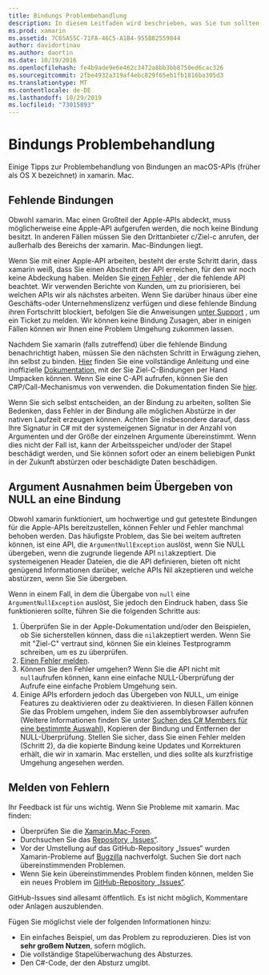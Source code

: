 ```yaml
---
title: Bindungs Problembehandlung
description: In diesem Leitfaden wird beschrieben, was Sie tun sollten, wenn Sie Schwierigkeiten beim Binden einer Ziel-C-Bibliothek haben. Insbesondere werden fehlende Bindungen, Argument Ausnahmen bei der Übergabe von NULL an eine Bindung und das Melden von Fehlern erläutert.
ms.prod: xamarin
ms.assetid: 7C65A55C-71FA-46C5-A1B4-955B82559844
author: davidortinau
ms.author: daortin
ms.date: 10/19/2016
ms.openlocfilehash: fe4b9ade9e6e462c3472a8bb3bb8750ed6cac326
ms.sourcegitcommit: 2fbe4932a319af4ebc829f65eb1fb1816ba305d3
ms.translationtype: MT
ms.contentlocale: de-DE
ms.lasthandoff: 10/29/2019
ms.locfileid: "73015893"
---
```

# <a name="binding-troubleshooting"></a>Bindungs Problembehandlung

Einige Tipps zur Problembehandlung von Bindungen an macOS-APIs (früher als OS X bezeichnet) in xamarin. Mac.

## <a name="missing-bindings"></a>Fehlende Bindungen

Obwohl xamarin. Mac einen Großteil der Apple-APIs abdeckt, muss möglicherweise eine Apple-API aufgerufen werden, die noch keine Bindung besitzt. In anderen Fällen müssen Sie den Drittanbieter c/Ziel-c anrufen, der außerhalb des Bereichs der xamarin. Mac-Bindungen liegt.

Wenn Sie mit einer Apple-API arbeiten, besteht der erste Schritt darin, dass xamarin weiß, dass Sie einen Abschnitt der API erreichen, für den wir noch keine Abdeckung haben. Melden Sie [einen Fehler](#reporting-bugs) , der die fehlende API beachtet. Wir verwenden Berichte von Kunden, um zu priorisieren, bei welchen APIs wir als nächstes arbeiten. Wenn Sie darüber hinaus über eine Geschäfts-oder Unternehmenslizenz verfügen und diese fehlende Bindung ihren Fortschritt blockiert, befolgen Sie die Anweisungen [unter Support](https://visualstudio.microsoft.com/vs/support/) , um ein Ticket zu melden. Wir können keine Bindung Zusagen, aber in einigen Fällen können wir Ihnen eine Problem Umgehung zukommen lassen.

Nachdem Sie xamarin (falls zutreffend) über die fehlende Bindung benachrichtigt haben, müssen Sie den nächsten Schritt in Erwägung ziehen, ihn selbst zu binden. [Hier](~/cross-platform/macios/binding/overview.md) finden Sie eine vollständige Anleitung und eine inoffizielle [Dokumentation,](https://brendanzagaeski.appspot.com/xamarin/0002.html) mit der Sie Ziel-C-Bindungen per Hand Umpacken können. Wenn Sie eine C-API aufrufen, können Sie den C#P/Call-Mechanismus von verwenden. die Dokumentation finden Sie [hier](https://www.mono-project.com/docs/advanced/pinvoke/).

Wenn Sie sich selbst entscheiden, an der Bindung zu arbeiten, sollten Sie Bedenken, dass Fehler in der Bindung alle möglichen Abstürze in der nativen Laufzeit erzeugen können. Achten Sie insbesondere darauf, dass Ihre Signatur in C# mit der systemeigenen Signatur in der Anzahl von Argumenten und der Größe der einzelnen Argumente übereinstimmt. Wenn dies nicht der Fall ist, kann der Arbeitsspeicher und/oder der Stapel beschädigt werden, und Sie können sofort oder an einem beliebigen Punkt in der Zukunft abstürzen oder beschädigte Daten beschädigen.

## <a name="argument-exceptions-when-passing-null-to-a-binding"></a>Argument Ausnahmen beim Übergeben von NULL an eine Bindung

Obwohl xamarin funktioniert, um hochwertige und gut getestete Bindungen für die Apple-APIs bereitzustellen, können Fehler und Fehler manchmal behoben werden. Das häufigste Problem, das Sie bei weitem auftreten können, ist eine API, die `ArgumentNullException` auslöst, wenn Sie NULL übergeben, wenn die zugrunde liegende API `nil`akzeptiert. Die systemeigenen Header Dateien, die die API definieren, bieten oft nicht genügend Informationen darüber, welche APIs Nil akzeptieren und welche abstürzen, wenn Sie Sie übergeben.

Wenn in einem Fall, in dem die Übergabe von `null` eine `ArgumentNullException` auslöst, Sie jedoch den Eindruck haben, dass Sie funktionieren sollte, führen Sie die folgenden Schritte aus:

1. Überprüfen Sie in der Apple-Dokumentation und/oder den Beispielen, ob Sie sicherstellen können, dass die `nil`akzeptiert werden. Wenn Sie mit "Ziel-C" vertraut sind, können Sie ein kleines Testprogramm schreiben, um es zu überprüfen.
2. [Einen Fehler melden](#reporting-bugs).
3. Können Sie den Fehler umgehen? Wenn Sie die API nicht mit `null`aufrufen können, kann eine einfache NULL-Überprüfung der Aufrufe eine einfache Problem Umgehung sein.
4. Einige APIs erfordern jedoch das Übergeben von NULL, um einige Features zu deaktivieren oder zu deaktivieren. In diesen Fällen können Sie das Problem umgehen, indem Sie den assemblybrowser aufrufen (Weitere Informationen finden Sie unter [Suchen des C# Members für eine bestimmte Auswahl](~/mac/app-fundamentals/mac-apis.md#finding_selector)), Kopieren der Bindung und Entfernen der NULL-Überprüfung. Stellen Sie sicher, dass Sie einen Fehler melden (Schritt 2), da die kopierte Bindung keine Updates und Korrekturen erhält, die wir in xamarin. Mac erstellen, und dies sollte als kurzfristige Umgehung angesehen werden.

<a name="reporting-bugs"/>

## <a name="reporting-bugs"></a>Melden von Fehlern

Ihr Feedback ist für uns wichtig. Wenn Sie Probleme mit xamarin. Mac finden:

- Überprüfen Sie die [Xamarin.Mac-Foren](https://forums.xamarin.com/categories/mac).
- Durchsuchen Sie das [Repository „Issues“](https://github.com/xamarin/xamarin-macios/issues). 
- Vor der Umstellung auf das GitHub-Repository „Issues“ wurden Xamarin-Probleme auf [Bugzilla](https://bugzilla.xamarin.com/describecomponents.cgi) nachverfolgt. Suchen Sie dort nach übereinstimmenden Problemen.
- Wenn Sie kein übereinstimmendes Problem finden können, melden Sie ein neues Problem im [GitHub-Repository „Issues“](https://github.com/xamarin/xamarin-macios/issues/new).

GitHub-Issues sind allesamt öffentlich. Es ist nicht möglich, Kommentare oder Anlagen auszublenden. 

Fügen Sie möglichst viele der folgenden Informationen hinzu:

- Ein einfaches Beispiel, um das Problem zu reproduzieren. Dies ist von **sehr großem Nutzen**, sofern möglich. 
- Die vollständige Stapelüberwachung des Absturzes.
- Den C#-Code, der den Absturz umgibt.
